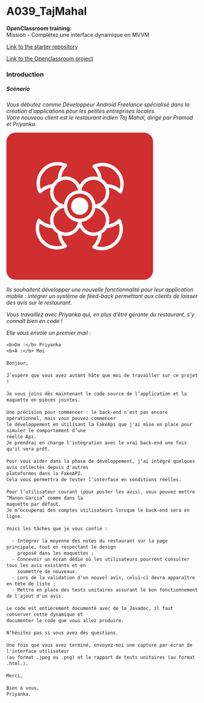 # A039_TajMahal  
  
**OpenClassroom training:**  
Mission - Complétez une interface dynamique en MVVM  
  
[Link to the starter repository](https://github.com/OpenClassrooms-Student-Center/Compl-tez-une-interface-dynamique-en-MVVM.git)  
  
[Link to the Openclassroom project](https://openclassrooms.com/fr/paths/527/projects/1635/143-mission---completez-une-interface-dynamique-en-mvvm)  
  
  
### Introduction  
  
##### Scénario  
  
*Vous débutez comme Développeur Android Freelance spécialisé dans la création d'applications pour les petites entreprises locales.*  
*Votre nouveau client est le restaurant indien Taj Mahal, dirigé par Pramod et Priyanka.*   

![TajMahal icon](app/src/main/res/drawable/ic_launcher.png)

*Ils souhaitent développer une nouvelle fonctionnalité pour leur application mobile : intégrer un système de feed-back permettant aux clients de laisser des avis sur le restaurant.*  
  
*Vous travaillez avec Priyanka qui, en plus d’être gérante du restaurant, s’y connaît bien en code !*  
  
*Elle vous envoie un premier mail :*   

```
<b>De :</b> Priyanka  
<b>À :</b> Moi  
    
Bonjour,   
  
J’espère que vous avez autant hâte que moi de travailler sur ce projet !  
  
Je vous joins dès maintenant le code source de l’application et la maquette en pièces jointes.  
  
Une précision pour commencer : le back-end n'est pas encore opérationnel, mais vous pouvez commencer   
le développement en utilisant la FakeApi que j'ai mise en place pour simuler le comportement d’une  
réelle Api.  
Je prendrai en charge l'intégration avec le vrai back-end une fois qu'il sera prêt.  
  
Pour vous aider dans la phase de développement, j'ai intégré quelques avis collectés depuis d'autres   
plateformes dans la FakeAPI.  
Cela vous permettra de tester l’interface en conditions réelles.  
  
Pour l’utilisateur courant (pour poster les avis), vous pouvez mettre “Manon Garcia” comme dans la     
maquette par défaut.  
Je m’occuperai des comptes utilisateurs lorsque le back-end sera en ligne.   
  
Voici les tâches que je vous confie :  
  
  - Intégrer la moyenne des notes du restaurant sur la page principale, tout en respectant le design   
	proposé dans les maquettes ;  
  - Concevoir un écran dédié où les utilisateurs pourront consulter tous les avis existants et en     
	soumettre de nouveaux.  
  - Lors de la validation d'un nouvel avis, celui-ci devra apparaître en tête de liste ;  
  - Mettre en place des tests unitaires assurant le bon fonctionnement de l'ajout d'un avis.  
  
Le code est entièrement documenté avec de la Javadoc, il faut conserver cette dynamique et   
documenter le code que vous allez produire.  
  
N’hésitez pas si vous avez des questions.  
  
Une fois que vous avez terminé, envoyez-moi une capture par écran de l'interface utilisateur   
(au format .jpeg ou .png) et le rapport de tests unitaires (au format .html.).  

Merci,   
  
Bien à vous,  
Priyanka.  
```  
